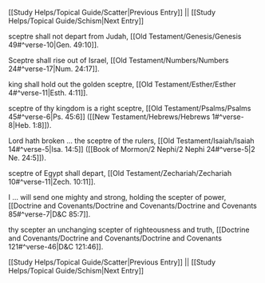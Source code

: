 [[Study Helps/Topical Guide/Scatter|Previous Entry]]  ||  [[Study Helps/Topical Guide/Schism|Next Entry]]

 sceptre shall not depart from Judah, [[Old Testament/Genesis/Genesis 49#^verse-10|Gen. 49:10]].

 Sceptre shall rise out of Israel, [[Old Testament/Numbers/Numbers 24#^verse-17|Num. 24:17]].

 king shall hold out the golden sceptre, [[Old Testament/Esther/Esther 4#^verse-11|Esth. 4:11]].

 sceptre of thy kingdom is a right sceptre, [[Old Testament/Psalms/Psalms 45#^verse-6|Ps. 45:6]] ([[New Testament/Hebrews/Hebrews 1#^verse-8|Heb. 1:8]]).

 Lord hath broken ... the sceptre of the rulers, [[Old Testament/Isaiah/Isaiah 14#^verse-5|Isa. 14:5]] ([[Book of Mormon/2 Nephi/2 Nephi 24#^verse-5|2 Ne. 24:5]]).

 sceptre of Egypt shall depart, [[Old Testament/Zechariah/Zechariah 10#^verse-11|Zech. 10:11]].

 I ... will send one mighty and strong, holding the scepter of power, [[Doctrine and Covenants/Doctrine and Covenants/Doctrine and Covenants 85#^verse-7|D&C 85:7]].

 thy scepter an unchanging scepter of righteousness and truth, [[Doctrine and Covenants/Doctrine and Covenants/Doctrine and Covenants 121#^verse-46|D&C 121:46]].

[[Study Helps/Topical Guide/Scatter|Previous Entry]]  ||  [[Study Helps/Topical Guide/Schism|Next Entry]]
